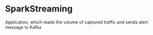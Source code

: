 # SparkStreaming
Application, which reads the volume of captured traffic and sends alert message to Kafka
